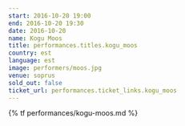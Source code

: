 ```yaml
---
start: 2016-10-20 19:00
end: 2016-10-20 19:30
date: 2016-10-20
name: Kogu Moos
title: performances.titles.kogu_moos
country: est
language: est
image: performers/moos.jpg
venue: soprus
sold_out: false
ticket_url: performances.ticket_links.kogu_moos
---
```


{% tf performances/kogu-moos.md %}
